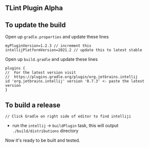 ## TLint Plugin Alpha

## To update the build

Open up `gradle.properties` and update these lines
```
myPluginVersion=1.2.3 // increment this
intellijPlatformVersion=2021.2 // update this to latest stable
```

Open up `build.gradle` and update these lines

```
plugins {
//  For the latest version visit
//  https://plugins.gradle.org/plugin/org.jetbrains.intellij
id 'org.jetbrains.intellij' version '0.7.3' <- paste the latest version
}
```

## To build a release

```
// Click Gradle on right side of editor to find intelliji
```
- run the `intellij` -> `buildPlugin` task, this will output `./build/distributions` directory

Now it's ready to be built and tested.
